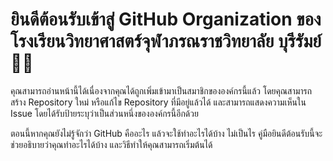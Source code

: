 # ยินดีต้อนรับเข้าสู่ GitHub Organization ของโรงเรียนวิทยาศาสตร์จุฬาภรณราชวิทยาลัย บุรีรัมย์ 🔶🔷

คุณสามารถอ่านหน้านี้ได้เนื่องจากคุณได้ถูกเพิ่มเข้ามาเป็นสมาชิกขององค์กรนี้แล้ว โดยคุณสามารถสร้าง Repository ใหม่ หรือแก้ไข Repository ที่มีอยู่แล้วได้ และสามารถแสดงความเห็นใน Issue โดยได้รับป้ายระบุว่าเป็นส่วนหนึ่งขององค์กรนี้อีกด้วย

ตอนนี้หากคุณยังไม่รู้จักว่า GitHub คืออะไร แล้วจะใช้ทำอะไรได้บ้าง ไม่เป็นไร คู่มือยินดีต้อนรับนี้จะช่วยอธิบายว่าคุณทำอะไรได้บ้าง และวิธีทำให้คุณสามารถเริ่มต้นได้
